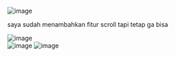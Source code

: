 ![image](https://github.com/user-attachments/assets/972f3af8-577c-49be-8a26-94609a3aa2c7)

saya sudah menambahkan fitur scroll tapi tetap ga bisa 

![image](https://github.com/user-attachments/assets/cb8041be-2bdc-4b97-92bd-f96a7644ad10)  
![image](https://github.com/user-attachments/assets/f2ff777e-606a-4a97-9e3c-8aa8003b0e72)
![image](https://github.com/user-attachments/assets/440c549d-b6a5-4bda-bb2a-a64b0f4f0ae8)


